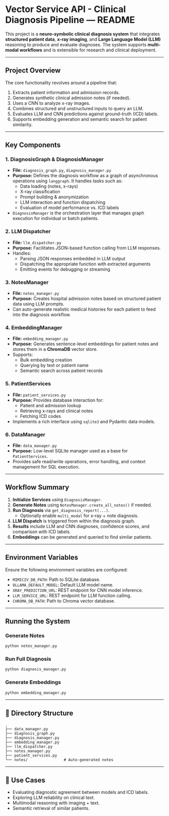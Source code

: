 # Vector Service API - Clinical Diagnosis Pipeline — README

This project is a **neuro-symbolic clinical diagnosis system** that integrates **structured patient data**, **x-ray imaging**, and **Large Language Model (LLM)** reasoning to produce and evaluate diagnoses. The system supports **multi-modal workflows** and is extensible for research and clinical deployment.

---

## Project Overview

The core functionality revolves around a pipeline that:

1. Extracts patient information and admission records.
2. Generates synthetic clinical admission notes (if needed).
3. Uses a CNN to analyze x-ray images.
4. Combines structured and unstructured inputs to query an LLM.
5. Evaluates LLM and CNN predictions against ground-truth (ICD) labels.
6. Supports embedding generation and semantic search for patient similarity.

---

## Key Components

### 1. **DiagnosisGraph & DiagnosisManager**
- **File:** `diagnosis_graph.py`, `diagnosis_manager.py`
- **Purpose:** Defines the diagnosis workflow as a graph of asynchronous operations using `langgraph`. It handles tasks such as:
  - Data loading (notes, x-rays)
  - X-ray classification
  - Prompt building & anonymization
  - LLM interaction and function dispatching
  - Evaluation of model performance vs. ICD labels
- `DiagnosisManager` is the orchestration layer that manages graph execution for individual or batch patients.

### 2. **LLM Dispatcher**
- **File:** `llm_dispatcher.py`
- **Purpose:** Facilitates JSON-based function calling from LLM responses.
- Handles:
  - Parsing JSON responses embedded in LLM output
  - Dispatching the appropriate function with extracted arguments
  - Emitting events for debugging or streaming

### 3. **NotesManager**
- **File:** `notes_manager.py`
- **Purpose:** Creates hospital admission notes based on structured patient data using LLM prompts.
- Can auto-generate realistic medical histories for each patient to feed into the diagnosis workflow.

### 4. **EmbeddingManager**
- **File:** `embedding_manager.py`
- **Purpose:** Generates sentence-level embeddings for patient notes and stores them in a **ChromaDB** vector store.
- Supports:
  - Bulk embedding creation
  - Querying by text or patient name
  - Semantic search across patient records

### 5. **PatientServices**
- **File:** `patient_services.py`
- **Purpose:** Provides database interaction for:
  - Patient and admission lookup
  - Retrieving x-rays and clinical notes
  - Fetching ICD codes
- Implements a rich interface using `sqlite3` and Pydantic data models.

### 6. **DataManager**
- **File:** `data_manager.py`
- **Purpose:** Low-level SQLite manager used as a base for `PatientServices`.
- Provides safe read/write operations, error handling, and context management for SQL execution.

---

## Workflow Summary

1. **Initialize Services** using `DiagnosisManager`.
2. **Generate Notes** using `NotesManager.create_all_notes()` if needed.
3. **Run Diagnosis** via `get_diagnosis_report(...)`.
   - Optionally enable `multi_modal` for x-ray + note diagnosis.
4. **LLM Dispatch** is triggered from within the diagnosis graph.
5. **Results** include LLM and CNN diagnoses, confidence scores, and comparison with ICD labels.
6. **Embeddings** can be generated and queried to find similar patients.

---

## Environment Variables

Ensure the following environment variables are configured:

- `MIMICIV_DB_PATH`: Path to SQLite database.
- `OLLAMA_DEFAULT_MODEL`: Default LLM model name.
- `XRAY_PREDICTION_URL`: REST endpoint for CNN model inference.
- `LLM_SERVICE_URL`: REST endpoint for LLM function calling.
- `CHROMA_DB_PATH`: Path to Chroma vector database.

---

## Running the System

### Generate Notes
```bash
python notes_manager.py
```

### Run Full Diagnosis
```bash
python diagnosis_manager.py
```

### Generate Embeddings
```bash
python embedding_manager.py
```

---

## 📁 Directory Structure

```
.
├── data_manager.py
├── diagnosis_graph.py
├── diagnosis_manager.py
├── embedding_manager.py
├── llm_dispatcher.py
├── notes_manager.py
├── patient_services.py
└── notes/                # Auto-generated notes
```

---

## 🧪 Use Cases

- Evaluating diagnostic agreement between models and ICD labels.
- Exploring LLM reliability on clinical text.
- Multimodal reasoning with imaging + text.
- Semantic retrieval of similar patients.
